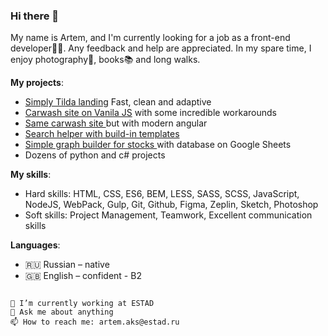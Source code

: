 ### Hi there 👋

<!--
**RAV1OL33/RAV1OL33** is a ✨ _special_ ✨ repository because its `README.md` (this file) appears on your GitHub profile.

Here are some ideas to get you started:
- 🌱 I’m currently learning ...
- 👯 I’m looking to collaborate on ...
- 🤔 I’m looking for help with ...
- 💬 Ask me about ...
- 📫 How to reach me: ...
- 😄 Pronouns: ...
- ⚡ Fun fact: ...
See my full resume [here](https://bit.ly/AlexMorrisonCV)
-->

My name is Artem, and I'm currently looking for a job as a front-end developer👩‍💻. Any feedback and help are appreciated.
In my spare time, I enjoy photography📸, books📚 and long walks.

**My projects**: 
- [Simply Tilda landing](https://codepen.io/RAV1OL33/pen/abEEpaW) 
    Fast, clean and adaptive
- [Carwash site on Vanila JS](https://pushka39.ru) with some incredible workarounds
- [Same carwash site ](https://rav1ol33.github.io/Pushka-39/)but with modern angular
- [Search helper with build-in templates](https://rav1ol33.github.io/Search-Try-prod/)
- [Simple graph builder for stocks  ](https://rav1ol33.github.io/Search-Try-prod/)with database on Google Sheets
- Dozens of python and c# projects

**My skills**: 
- Hard skills: HTML, CSS, ES6, BEM, LESS, SASS, SCSS, JavaScript, NodeJS, WebPack, Gulp, Git, Github, Figma, Zeplin, Sketch, Photoshop
- Soft skills: Project Management, Teamwork, Excellent communication skills

**Languages**:
- 🇷🇺 Russian – native
- 🇬🇧 English – confident - B2



```

🔭 I’m currently working at ESTAD
💬 Ask me about anything
📫 How to reach me: artem.aks@estad.ru

```
